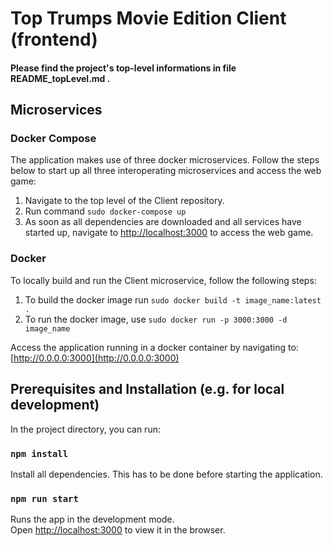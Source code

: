 # Top Trumps Movie Edition Client (frontend)

#### Please find the project's top-level informations in file README_topLevel.md .

## Microservices
### Docker Compose
The application makes use of three docker microservices. Follow the steps below to start up all three interoperating microservices and access the web game:

1) Navigate to the top level of the Client repository.
2) Run command ``sudo docker-compose up``
3) As soon as all dependencies are downloaded and all services have started up, navigate to [http://localhost:3000](http://localhost:3000) to access the web game.

### Docker

To locally build and run the Client microservice, follow the following steps:

1) To build the docker image run ``sudo docker build -t image_name:latest .``
2) To run the docker image, use ``sudo docker run -p 3000:3000 -d image_name``

Access the application running in a docker container by navigating to: [http://0.0.0.0:3000](http://0.0.0.0:3000)

## Prerequisites and Installation (e.g. for local development)

In the project directory, you can run:

### `npm install`

Install all dependencies. This has to be done before starting the application.

### `npm run start`

Runs the app in the development mode.<br>
Open [http://localhost:3000](http://localhost:3000) to view it in the browser.
